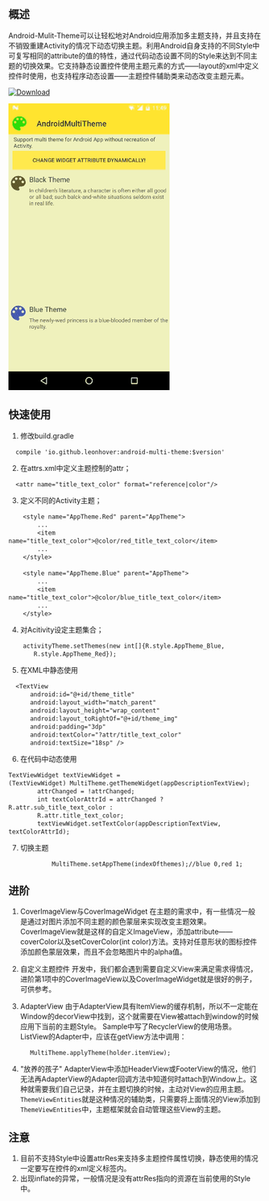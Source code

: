 ## 概述

Android-Mulit-Theme可以让轻松地对Android应用添加多主题支持，并且支持在不销毁重建Activity的情况下动态切换主题。利用Android自身支持的不同Style中可复写相同的attribute的值的特性，通过代码动态设置不同的Style来达到不同主题的切换效果。它支持静态设置控件使用主题元素的方式——layout的xml中定义控件时使用，也支持程序动态设置——主题控件辅助类来动态改变主题元素。

 [![Download](https://api.bintray.com/packages/leonhover/android/Android-Multi-Theme/images/download.svg) ](https://bintray.com/leonhover/android/Android-Multi-Theme/_latestVersion)

 ![效果图](https://github.com/LeonHover/Android-Multi-Theme/blob/master/assets/2016-11-09%2011_57_38.gif)

## 快速使用
1. 修改build.gradle
```
  compile 'io.github.leonhover:android-multi-theme:$version'
```

2. 在attrs.xml中定义主题控制的attr；
  ```  
    <attr name="title_text_color" format="reference|color"/>
  ```

3. 定义不同的Activity主题；
```
    <style name="AppTheme.Red" parent="AppTheme">
        ...
        <item name="title_text_color">@color/red_title_text_color</item>
        ...
    </style>

    <style name="AppTheme.Blue" parent="AppTheme">
        ...
        <item name="title_text_color">@color/blue_title_text_color</item>
        ...
    </style>
```
4. 对Acitivity设定主题集合；
```
    activityTheme.setThemes(new int[]{R.style.AppTheme_Blue,
       R.style.AppTheme_Red});
```
5. 在XML中静态使用
```
  <TextView
      android:id="@+id/theme_title"
      android:layout_width="match_parent"
      android:layout_height="wrap_content"
      android:layout_toRightOf="@+id/theme_img"
      android:padding="3dp"
      android:textColor="?attr/title_text_color"
      android:textSize="18sp" />
```
6. 在代码中动态使用
```
TextViewWidget textViewWidget =
(TextViewWidget) MultiTheme.getThemeWidget(appDescriptionTextView);
        attrChanged = !attrChanged;
        int textColorAttrId = attrChanged ? R.attr.sub_title_text_color :
        R.attr.title_text_color;
        textViewWidget.setTextColor(appDescriptionTextView, textColorAttrId);
```
7. 切换主题
```
            MultiTheme.setAppTheme(indexOfthemes);//blue 0,red 1;
```

## 进阶
1. CoverImageView与CoverImageWidget
  在主题的需求中，有一些情况一般是通过对图片添加不同主题的颜色蒙层来实现改变主题效果。CoverImageView就是这样的自定义ImageView，添加attribute——coverColor以及setCoverColor(int color)方法。支持对任意形状的图标控件添加颜色蒙层效果，而且不会忽略图片中的alpha值。

2. 自定义主题控件
  开发中，我们都会遇到需要自定义View来满足需求得情况，进阶第1项中的CoverImageView以及CoverImageWidget就是很好的例子，可供参考。

3. AdapterView
  由于AdapterView具有ItemView的缓存机制，所以不一定能在Window的decorView中找到，这个就需要在View被attach到window的时候应用下当前的主题Style。
  Sample中写了RecyclerView的使用场景。
  ListView的Adapter中，应该在getView方法中调用：
  ```  
        MultiTheme.applyTheme(holder.itemView);
  ```
4. "放养的孩子"
  AdapterView中添加HeaderView或FooterView的情况，他们无法再AdapterView的Adapter回调方法中知道何时attach到Window上。这种就需要我们自己记录，并在主题切换的时候，主动对View的应用主题。
  `ThemeViewEntities`就是这种情况的辅助类，只需要将上面情况的View添加到`ThemeViewEntities`中，主题框架就会自动管理这些View的主题。

## 注意
1. 目前不支持Style中设置attrRes来支持多主题控件属性切换，静态使用的情况一定要写在控件的xml定义标签内。
2. 出现inflate的异常，一般情况是没有attrRes指向的资源在当前使用的Style中。
